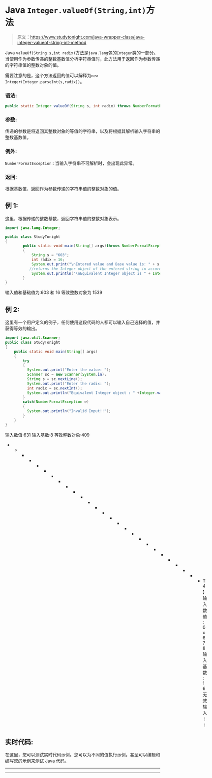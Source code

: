 # Java `Integer.valueOf(String,int)`方法

> 原文：<https://www.studytonight.com/java-wrapper-class/java-integer-valueof-string-int-method>

Java `valueOf(String s,int radix)`方法是`java.lang`包的`Integer`类的一部分。当使用作为参数传递的整数基数值分析字符串值时，此方法用于返回作为参数传递的字符串值的整数对象的值。

需要注意的是，这个方法返回的值可以解释为`new Integer(Integer.parseInt(s,radix))`。

### 语法:

```java
public static Integer valueOf(String s, int radix) throws NumberFormatException 
```

### 参数:

传递的参数是将返回其整数对象的等值的字符串，以及将根据其解析输入字符串的整数基数值。

### 例外:

`NumberFormatException` : 当输入字符串不可解析时，会出现此异常。

### 返回:

根据基数值，返回作为参数传递的字符串值的整数对象的值。

## 例 1:

这里，根据传递的整数基数，返回字符串值的整数对象表示。

```java
import java.lang.Integer;

public class StudyTonight
{  
        public static void main(String[] args)throws NumberFormatException 
        { 
            String s = "603";  
            int radix = 16;  
            System.out.print("\nEntered value and Base value is: " + s + " and " + radix);  
           //returns the Integer object of the entered string in accordance with the radix            
            System.out.println("\nEquivalent Integer object is " + Integer.valueOf(s, radix)); 
        }  
} 
```

输入值和基础值为:603 和 16
等效整数对象为 1539

## 例 2:

这里有一个用户定义的例子，任何使用这段代码的人都可以输入自己选择的值，并获得等效的输出。

```java
import java.util.Scanner; 
public class StudyTonight
{  
    public static void main(String[] args)
    {  
        try
        {
          System.out.print("Enter the value: ");  
          Scanner sc = new Scanner(System.in);  
          String s = sc.nextLine();  
          System.out.print("Enter the radix: "); 
          int radix = sc.nextInt();
          System.out.println("Equivalent Integer object : " +Integer.valueOf(s,radix)); //returns the Integer object value of the string with respect to radix 
        }
        catch(NumberFormatException e)
        {
          System.out.println("Invalid Input!!");
        }         
    }  
} 
```

输入数值:631
输入基数:8
等效整数对象:409
* * * * * * * * * * * * * * * * * * * * * * * * * * * T4】输入数值:0x678
输入基数:16
无效输入！！

## 实时代码:

在这里，您可以测试实时代码示例。您可以为不同的值执行示例，甚至可以编辑和编写您的示例来测试 Java 代码。

* * *

* * *